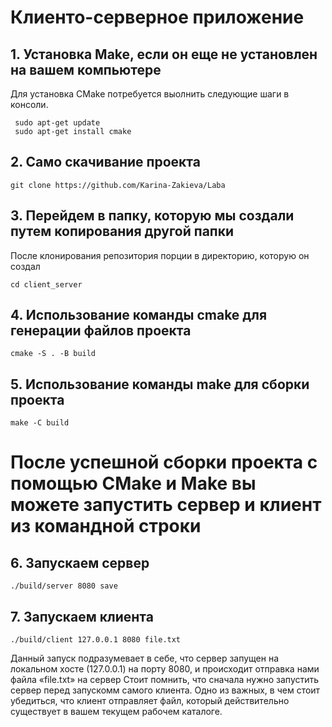 # Клиенто-серверное приложение

## 1. Установка Make, если он еще не установлен на вашем компьютере
   Для установка CMake потребуется выолнить следующие шаги в консоли.
  ```
   sudo apt-get update
   sudo apt-get install cmake 
   ```
## 2. Само скачивание проекта
   ```
   git clone https://github.com/Karina-Zakieva/Laba
   ```
## 3. Перейдем в папку, которую мы создали путем копирования другой папки
   После клонирования репозитория порции в директорию, которую он создал
   ```
   cd client_server
   ```
## 4. Использование команды cmake для генерации файлов проекта
   ```
   cmake -S . -B build
   ```
## 5. Использование команды make для сборки проекта
   ```
   make -C build
   ```
# После успешной сборки проекта с помощью CMake и Make вы можете запустить сервер и клиент из командной строки
## 6. Запускаем сервер
   ```
   ./build/server 8080 save
   ```
## 7. Запускаем клиента
   ```
   ./build/client 127.0.0.1 8080 file.txt
   ```
Данный запуск подразумевает в себе, что сервер запущен на локальном хосте (127.0.0.1) на порту 8080, и происходит отправка нами файла «file.txt» на сервер
Стоит помнить, что сначала нужно запустить сервер перед запускомм самого клиента. Одно из важных, в чем стоит убедиться, что клиент отправляет файл, который действительно существует в вашем текущем рабочем каталоге.
